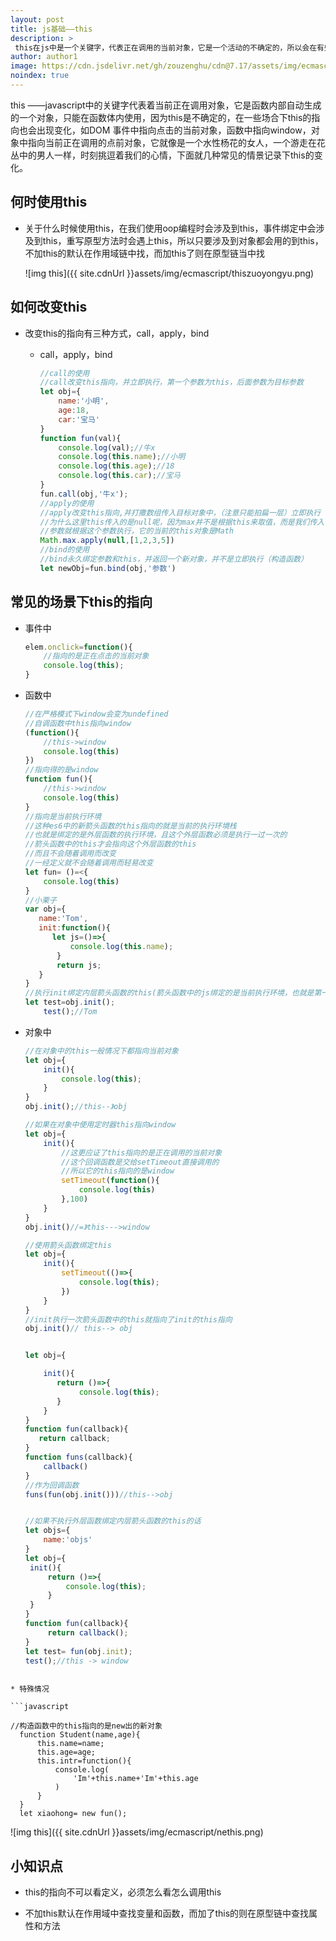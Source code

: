```yaml
---
layout: post
title: js基础——this
description: >
 this在js中是一个关键字，代表正在调用的当前对象，它是一个活动的不确定的，所以会在有些地方出现意 想不到的效果，一句话讲出this指向问题的话就是，this指向的是点前的对象
author: author1
image: https://cdn.jsdelivr.net/gh/zouzenghu/cdn@7.17/assets/img/ecmascript/this.jpg
noindex: true
---
```


this ——javascript中的关键字代表着当前正在调用对象，它是函数内部自动生成的一个对象，只能在函数体内使用，因为this是不确定的，在一些场合下this的指向也会出现变化，如DOM 事件中指向点击的当前对象，函数中指向window，对象中指向当前正在调用的点前对象，它就像是一个水性杨花的女人，一个游走在花丛中的男人一样，时刻挑逗着我们的心情，下面就几种常见的情景记录下this的变化。

## 何时使用this

* 关于什么时候使用this，在我们使用oop编程时会涉及到this，事件绑定中会涉及到this，重写原型方法时会遇上this，所以只要涉及到对象都会用的到this，不加this的默认在作用域链中找，而加this了则在原型链当中找
  
  ![img this]({{ site.cdnUrl }}assets/img/ecmascript/thiszuoyongyu.png)

## 如何改变this

* 改变this的指向有三种方式，call，apply，bind
  
  * call，apply，bind
    
    ```javascript
    //call的使用
    //call改变this指向，并立即执行，第一个参数为this，后面参数为目标参数
    let obj={
        name:'小明',
        age:18,
        car:'宝马'
    }
    function fun(val){
        console.log(val);//牛x
        console.log(this.name);//小明
        console.log(this.age);//18
        console.log(this.car);//宝马
    }
    fun.call(obj,'牛x');
    //apply的使用
    //apply改变this指向,并打撒数组传入目标对象中，（注意只能拍扁一层）立即执行
    //为什么这里this传入的是null呢，因为max并不是根据this来取值，而是我们传入什么
    //参数就根据这个参数执行，它的当前的this对象是Math 
    Math.max.apply(null,[1,2,3,5])
    //bind的使用
    //bind永久绑定参数和this，并返回一个新对象，并不是立即执行（构造函数）
    let newObj=fun.bind(obj,'参数')
    ```

## 常见的场景下this的指向

* 事件中
  
  ```javascript
  elem.onclick=function(){
      //指向的是正在点击的当前对象
      console.log(this);   
  }
  ```

* 函数中
  
  ```javascript
  //在严格模式下window会变为undefined
  //自调函数中this指向window
  (function(){
      //this->window
      console.log(this)
  })
  //指向得的是window
  function fun(){
      //this->window
      console.log(this)
  }
  //指向是当前执行环境
  //这种es6中的新箭头函数的this指向的就是当前的执行环境栈
  //也就是绑定的是外层函数的执行环境，且这个外层函数必须是执行一过一次的
  //箭头函数中的this才会指向这个外层函数的this
  //而且不会随着调用而改变
  //一经定义就不会随着调用而轻易改变
  let fun= ()=<{
      console.log(this)
  }
  //小栗子
  var obj={
     name:'Tom',
     init:function(){
        let js=()=>{
            console.log(this.name);
         }
         return js;
     }
  }
  //执行init绑定内层箭头函数的this(箭头函数中的js绑定的是当前执行环境，也就是第一次init执行的环境)
  let test=obj.init();
      test();//Tom
  ```

* 对象中
  
  ```javascript
  //在对象中的this一般情况下都指向当前对象
  let obj={
      init(){
          console.log(this);
      }
  }
  obj.init();//this--》obj
  
  //如果在对象中使用定时器this指向window
  let obj={
      init(){
          //这更应证了this指向的是正在调用的当前对象
          //这个回调函数是交给setTimeout直接调用的
          //所以它的this指向的是window
          setTimeout(function(){
              console.log(this)
          },100)
      }
  }
  obj.init()//=》this--->window

  //使用箭头函数绑定this
  let obj={
      init(){
          setTimeout(()=>{
              console.log(this);
          })
      }
  }
  //init执行一次箭头函数中的this就指向了init的this指向
  obj.init()// this--> obj


  let obj={
  
      init(){
         return ()=>{
              console.log(this);           
         }
      }
  }
  function fun(callback){
     return callback;
  }
  function funs(callback){
      callback()
  }
  //作为回调函数
  funs(fun(obj.init()))//this-->obj


  //如果不执行外层函数绑定内层箭头函数的this的话
  let objs={
      name:'objs'
  }
  let obj={
   init(){
       return ()=>{
           console.log(this);
       }
   }
  }
  function fun(callback){
       return callback();
  }
  let test= fun(obj.init);
  test();//this -> window
```

* 特殊情况

```javascript

//构造函数中的this指向的是new出的新对象
  function Student(name,age){
      this.name=name;
      this.age=age;
      this.intr=function(){
          console.log(
              'Im'+this.name+'Im'+this.age
          )
      }
  }
  let xiaohong= new fun();

```
  

![img this]({{ site.cdnUrl }}assets/img/ecmascript/nethis.png)

## 小知识点

* this的指向不可以看定义，必须怎么看怎么调用this

* 不加this默认在作用域中查找变量和函数，而加了this的则在原型链中查找属性和方法
